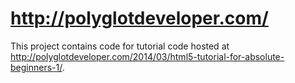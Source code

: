 http://polyglotdeveloper.com/
=============================================

This project contains code for tutorial code hosted at http://polyglotdeveloper.com/2014/03/html5-tutorial-for-absolute-beginners-1/.